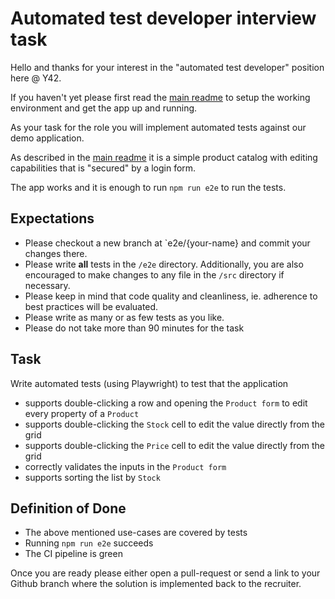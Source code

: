# Automated test developer interview task

Hello and thanks for your interest in the "automated test developer" position here @ Y42.

If you haven't yet please first read the [main readme](README.md) to setup the working environment and get the app up and running.

As your task for the role you will implement automated tests against our demo application.

As described in the [main readme](README.md) it is a simple product catalog with editing capabilities that is "secured" by a login form.

The app works and it is enough to run `npm run e2e` to run the tests.

## Expectations

- Please checkout a new branch at `e2e/{your-name} and commit your changes there.
- Please write **all** tests in the `/e2e` directory.
  Additionally, you are also encouraged to make changes to any file in the `/src` directory if necessary.
- Please keep in mind that code quality and cleanliness, ie. adherence to best practices will be evaluated.
- Please write as many or as few tests as you like.
- Please do not take more than 90 minutes for the task

## Task

Write automated tests (using Playwright) to test that the application

- supports double-clicking a row and opening the `Product form` to edit every property of a `Product`
- supports double-clicking the `Stock` cell to edit the value directly from the grid
- supports double-clicking the `Price` cell to edit the value directly from the grid
- correctly validates the inputs in the `Product form`
- supports sorting the list by `Stock`

## Definition of Done

- The above mentioned use-cases are covered by tests
- Running `npm run e2e` succeeds
- The CI pipeline is green

Once you are ready please either open a pull-request or send a link to your Github branch where the solution is implemented back to the recruiter.
